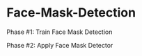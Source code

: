# Face-Mask-Detection

Phase #1: Train Face Mask Detection







Phase #2: Apply Face Mask Detector

